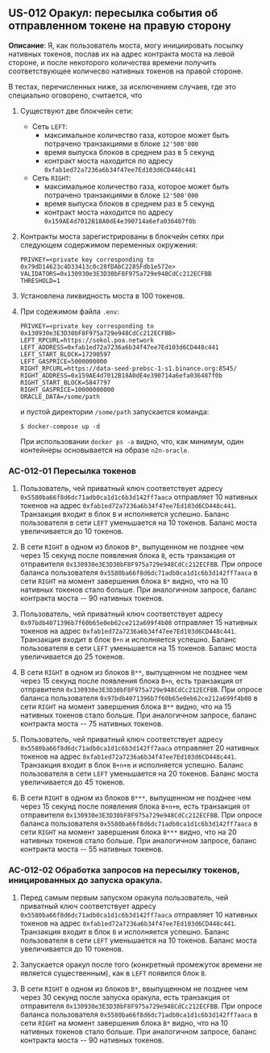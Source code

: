 ## US-012 Оракул: пересылка события об отправленном токене на правую сторону

**Описание**: Я, как пользователь моста, могу инициировать посылку нативных токенов, послав их на адрес контракта моста на левой стороне, и после некоторого количества времени получить соответствующее количесво нативных токенов на правой стороне.

В тестах, перечисленных ниже, за исключением случаев, где это специально оговорено, считается, что 

1. Существуют две блокчейн сети:
    * Сеть `LEFT`:
      - максимальное количество газа, которое может быть потрачено транзакциями  в блоке `12'500'000`
      - время выпуска блоков в среднем раз в 5 секунд
      - контракт моста находится по адресу `0xfab1ed72a7236a6b34f47ee7Ed103d6CD448c441`
    * Сеть `RIGHT`:
      - максимальное количество газа, которое может быть потрачено транзакциями  в блоке `12'500'000`
      - время выпуска блоков в среднем раз в 5 секунд
      - контракт моста находится по адресу `0x159AE4d7012B18A0dE4e390714a6efa036487f0b`

2. Контракты моста зарегистрированы в блокчейн сетях при следующем содержимом переменных окружения:

    ```
    PRIVKEY=<private key corresponding to 0x79dD14623c4D33413c0c28fDAbC2285Fdb1e572e>
    VALIDATORS=0x130930e3E3D30bF8F975a729e948CdCc212ECFBB
    THRESHOLD=1
    ```

3. Установлена ликвидность моста в 100 токенов.


4. При содежимом файла `.env`:

    ```
    PRIVKEY=<private key corresponding to 0x130930e3E3D30bF8F975a729e948CdCc212ECFBB>
    LEFT_RPCURL=https://sokol.poa.network
    LEFT_ADDRESS=0xfab1ed72a7236a6b34f47ee7Ed103d6CD448c441
    LEFT_START_BLOCK=17290597
    LEFT_GASPRICE=5000000000
    RIGHT_RPCURL=https://data-seed-prebsc-1-s1.binance.org:8545/
    RIGHT_ADDRESS=0x159AE4d7012B18A0dE4e390714a6efa036487f0b
    RIGHT_START_BLOCK=5847797
    RIGHT_GASPRICE=10000000000
    ORACLE_DATA=/some/path
    ```
   и пустой директории `/some/path` запускается команда:

    ```
    $ docker-compose up -d
    ```

   При использовании `docker ps -a` видно, что, как минимум, один  контейнеры основывается на образе `n2n-oracle`.

### AC-012-01 Пересылка токенов

1. Пользователь, чей приватный ключ соответствует адресу `0x5580ba66f8d6dc71adb0ca1d1c6b3d142ff7aaca` отправляет 10 нативных токенов на адрес `0xfab1ed72a7236a6b34f47ee7Ed103d6CD448c441`. Транзакция входит в блок `B` и исполняется успешно. Баланс пользователя в сети `LEFT` уменьшается на 10 токенов. Баланс моста увеличивается до 10 токенов.

2. В сети `RIGHT` в одном из блоков `B*`, выпущенном не позднее чем через 15 секунд после появления блока `B`, есть транзакция от отправителя `0x130930e3E3D30bF8F975a729e948CdCc212ECFBB`. При опросе баланса пользователя `0x5580ba66f8d6dc71adb0ca1d1c6b3d142ff7aaca` в сети `RIGHT` на момент завершения блока `B*` видно, что на 10 нативных токенов стало больше. При аналогичном запросе, баланс контракта моста -- 90 нативных токенов.

3. Пользователь, чей приватный ключ соответствует адресу `0x97bdb4071396b7f60b65e0eb62ce212a699f4b08` отправляет 15 нативных токенов на адрес `0xfab1ed72a7236a6b34f47ee7Ed103d6CD448c441`. Транзакция входит в блок `B+n` и исполняется успешно. Баланс пользователя в сети `LEFT` уменьшается на 15 токенов. Баланс моста увеличивается до 25 токенов.

4. В сети `RIGHT` в одном из блоков `B**`, выпущенном не позднее чем через 15 секунд после появления блока `B+n`, есть транзакция от отправителя `0x130930e3E3D30bF8F975a729e948CdCc212ECFBB`. При опросе баланса пользователя `0x97bdb4071396b7f60b65e0eb62ce212a699f4b08` в сети `RIGHT` на момент завершения блока `B**` видно, что на 15 нативных токенов стало больше. При аналогичном запросе, баланс контракта моста -- 75 нативных токенов.

5. Пользователь, чей приватный ключ соответствует адресу `0x5580ba66f8d6dc71adb0ca1d1c6b3d142ff7aaca` отправляет 20 нативных токенов на адрес `0xfab1ed72a7236a6b34f47ee7Ed103d6CD448c441`. Транзакция входит в блок `B+n+m` и исполняется успешно. Баланс пользователя в сети `LEFT` уменьшается на 20 токенов. Баланс моста увеличивается до 45 токенов.

6. В сети `RIGHT` в одном из блоков `B***`, выпущенном не позднее чем через 15 секунд после появления блока `B+n+m`, есть транзакция от отправителя `0x130930e3E3D30bF8F975a729e948CdCc212ECFBB`. При опросе баланса пользователя `0x5580ba66f8d6dc71adb0ca1d1c6b3d142ff7aaca` в сети `RIGHT` на момент завершения блока `B***` видно, что на 20 нативных токенов стало больше. При аналогичном запросе, баланс контракта моста -- 55 нативных токенов.

### AC-012-02 Обработка запросов на пересылку токенов, иницированных до запуска оракула.

1. Перед самым первым запуском оракула пользователь, чей приватный ключ соответствует адресу `0x5580ba66f8d6dc71adb0ca1d1c6b3d142ff7aaca` отправляет 10 нативных токенов на адрес `0xfab1ed72a7236a6b34f47ee7Ed103d6CD448c441`. Транзакция входит в блок `B` и исполняется успешно. Баланс пользователя в сети `LEFT` уменьшается на 10 токенов. Баланс моста увеличивается до 10 токенов.

2. Запускается оракул после того (конкретный промежуток времени не является существенным), как в `LEFT` появился блок `B`.

3. В сети `RIGHT` в одном из блоков `B*`, ввыпущенном не позднее чем через 30 секунд после запуска оракула, есть транзакция от отправителя `0x130930e3E3D30bF8F975a729e948CdCc212ECFBB`. При опросе баланса пользователя `0x5580ba66f8d6dc71adb0ca1d1c6b3d142ff7aaca` в сети `RIGHT` на момент завершения блока `B*` видно, что на 10 нативных токенов стало больше. При аналогичном запросе, баланс контракта моста -- 90 нативных токенов.